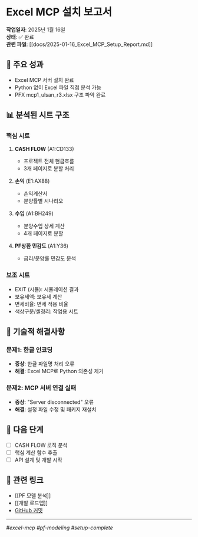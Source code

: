 # Excel MCP 설치 보고서

**작업일자**: 2025년 1월 16일  
**상태**: ✅ 완료  
**관련 파일**: [[docs/2025-01-16_Excel_MCP_Setup_Report.md]]

## 🎯 주요 성과
- Excel MCP 서버 설치 완료
- Python 없이 Excel 파일 직접 분석 가능
- PFX mcp1_ulsan_r3.xlsx 구조 파악 완료

## 📊 분석된 시트 구조

### 핵심 시트
1. **CASH FLOW** (A1:CD133)
   - 프로젝트 전체 현금흐름
   - 3개 페이지로 분할 처리

2. **손익** (E1:AX88)  
   - 손익계산서
   - 분양률별 시나리오

3. **수입** (A1:BH249)
   - 분양수입 상세 계산
   - 4개 페이지로 분할

4. **PF상환 민감도** (A1:Y36)
   - 금리/분양률 민감도 분석

### 보조 시트
- EXIT (시뮬): 시뮬레이션 결과
- 보유세액: 보유세 계산
- 면세비율: 면세 적용 비율
- 색상구분/셀정리: 작업용 시트

## 🔧 기술적 해결사항

### 문제1: 한글 인코딩
- **증상**: 한글 파일명 처리 오류
- **해결**: Excel MCP로 Python 의존성 제거

### 문제2: MCP 서버 연결 실패
- **증상**: "Server disconnected" 오류
- **해결**: 설정 파일 수정 및 패키지 재설치

## 🚀 다음 단계
- [ ] CASH FLOW 로직 분석
- [ ] 핵심 계산 함수 추출
- [ ] API 설계 및 개발 시작

## 🔗 관련 링크
- [[PF 모델 분석]]
- [[개발 로드맵]]
- [GitHub 커밋](https://github.com/riquelme86/new-pf-cashflow/commit/1e81b54)

---
*#excel-mcp #pf-modeling #setup-complete*